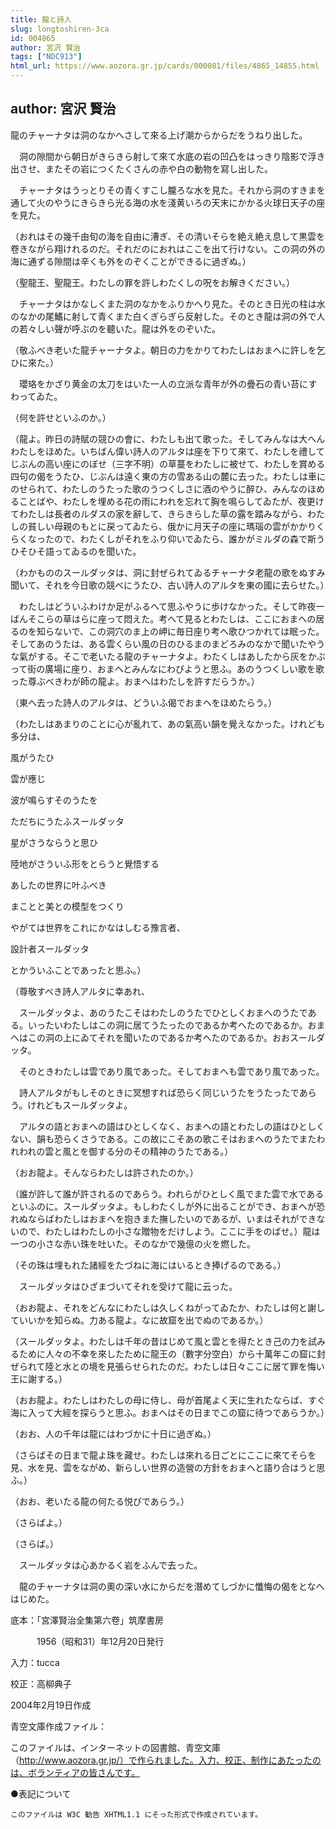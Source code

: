 ```yaml
---
title: 龍と詩人
slug: longtoshiren-3ca
id: 004865
author: 宮沢 賢治
tags: ["NDC913"]
html_url: https://www.aozora.gr.jp/cards/000081/files/4865_14855.html
---
```


## author: 宮沢 賢治

龍のチャーナタは洞のなかへさして來る上げ潮からからだをうねり出した。

　洞の隙間から朝日がきらきら射して來て水底の岩の凹凸をはっきり陰影で浮き出させ、またその岩につくたくさんの赤や白の動物を寫し出した。

　チャーナタはうっとりその青くすこし朧ろな水を見た。それから洞のすきまを通して火のやうにきらきら光る海の水を淺黄いろの天末にかかる火球日天子の座を見た。

（おれはその幾千由旬の海を自由に漕ぎ、その清いそらを絶え絶え息して黒雲を卷きながら翔けれるのだ。それだのにおれはここを出て行けない。この洞の外の海に通ずる隙間は辛くも外をのぞくことができるに過ぎぬ。）

（聖龍王、聖龍王。わたしの罪を許しわたくしの呪をお解きください。）

　チャーナタはかなしくまた洞のなかをふりかへり見た。そのとき日光の柱は水のなかの尾鰭に射して青くまた白くぎらぎら反射した。そのとき龍は洞の外で人の若々しい聲が呼ぶのを聽いた。龍は外をのぞいた。

（敬ふべき老いた龍チャーナタよ。朝日の力をかりてわたしはおまへに許しを乞ひに來た。）

　瓔珞をかざり黄金の太刀をはいた一人の立派な青年が外の疊石の青い苔にすわってゐた。

（何を許せといふのか。）

（龍よ。昨日の詩賦の競ひの會に、わたしも出て歌った。そしてみんなは大へんわたしをほめた。いちばん偉い詩人のアルタは座を下りて來て、わたしを禮してじぶんの高い座にのぼせ（三字不明）の草蔓をわたしに被せて、わたしを賞める四句の偈をうたひ、じぶんは遠く東の方の雪ある山の麓に去った。わたしは車にのせられて、わたしのうたった歌のうつくしさに酒のやうに醉ひ、みんなのほめることばや、わたしを埋める花の雨にわれを忘れて胸を鳴らしてゐたが、夜更けてわたしは長者のルダスの家を辭して、きらきらした草の露を踏みながら、わたしの貧しい母親のもとに戻ってゐたら、俄かに月天子の座に瑪瑙の雲がかかりくらくなったので、わたくしがそれをふり仰いでゐたら、誰かがミルダの森で斯うひそひそ語ってゐるのを聞いた。


（わかもののスールダッタは、洞に封ぜられてゐるチャーナタ老龍の歌をぬすみ聞いて、それを今日歌の競べにうたひ、古い詩人のアルタを東の國に去らせた。）



　わたしはどういふわけか足がふるへて思ふやうに歩けなかった。そして昨夜一ばんそこらの草はらに座って悶えた。考へて見るとわたしは、ここにおまへの居るのを知らないで、この洞穴のま上の岬に毎日座り考へ歌ひつかれては眠った。そしてあのうたは、ある雲くらい風の日のひるまのまどろみのなかで聞いたやうな氣がする。そこで老いたる龍のチャーナタよ。わたくしはあしたから灰をかぶって街の廣場に座り、おまへとみんなにわびようと思ふ。あのうつくしい歌を歌った尊ぶべきわが師の龍よ。おまへはわたしを許すだらうか。）

（東へ去った詩人のアルタは、どういふ偈でおまへをほめたらう。）

（わたしはあまりのことに心が亂れて、あの氣高い韻を覺えなかった。けれども多分は、


風がうたひ

雲が應じ

波が鳴らすそのうたを

ただちにうたふスールダッタ

星がさうならうと思ひ

陸地がさういふ形をとらうと覺悟する

あしたの世界に叶ふべき

まことと美との模型をつくり

やがては世界をこれにかなはしむる豫言者、

設計者スールダッタ



とかういふことであったと思ふ。）

（尊敬すべき詩人アルタに幸あれ、

　スールダッタよ、あのうたこそはわたしのうたでひとしくおまへのうたである。いったいわたしはこの洞に居てうたったのであるか考へたのであるか。おまへはこの洞の上にゐてそれを聞いたのであるか考へたのであるか。おおスールダッタ。

　そのときわたしは雲であり風であった。そしておまへも雲であり風であった。

　詩人アルタがもしそのときに冥想すれば恐らく同じいうたをうたったであらう。けれどもスールダッタよ。

　アルタの語とおまへの語はひとしくなく、おまへの語とわたしの語はひとしくない、韻も恐らくさうである。この故にこそあの歌こそはおまへのうたでまたわれわれの雲と風とを御する分のその精神のうたである。）

（おお龍よ。そんならわたしは許されたのか。）

（誰が許して誰が許されるのであらう。われらがひとしく風でまた雲で水であるといふのに。スールダッタよ。もしわたくしが外に出ることができ、おまへが恐れぬならばわたしはおまへを抱きまた撫したいのであるが、いまはそれができないので、わたしはわたしの小さな贈物をだけしよう。ここに手をのばせ。）龍は一つの小さな赤い珠を吐いた。そのなかで幾億の火を燃した。

（その珠は埋もれた諸經をたづねに海にはいるとき捧げるのである。）

　スールダッタはひざまづいてそれを受けて龍に云った。

（おお龍よ、それをどんなにわたしは久しくねがってゐたか、わたしは何と謝していいかを知らぬ。力ある龍よ。なに故窟を出でぬのであるか。）

（スールダッタよ。わたしは千年の昔はじめて風と雲とを得たとき己の力を試みるために人々の不幸を來したために龍王の（數字分空白）から十萬年この窟に封ぜられて陸と水との境を見張らせられたのだ。わたしは日々ここに居て罪を悔い王に謝する。）

（おお龍よ。わたしはわたしの母に侍し、母が首尾よく天に生れたならば、すぐ海に入って大經を探らうと思ふ。おまへはその日までこの窟に待つであらうか。）

（おお、人の千年は龍にはわづかに十日に過ぎぬ。）

（さらばその日まで龍よ珠を藏せ。わたしは來れる日ごとにここに來てそらを見、水を見、雲をながめ、新らしい世界の造營の方針をおまへと語り合はうと思ふ。）

（おお、老いたる龍の何たる悦びであらう。）

（さらばよ。）

（さらば。）

　スールダッタは心あかるく岩をふんで去った。

　龍のチャーナタは洞の奧の深い水にからだを潛めてしづかに懺悔の偈をとなへはじめた。













底本：「宮澤賢治全集第六卷」筑摩書房


　　　1956（昭和31）年12月20日発行

入力：tucca

校正：高柳典子

2004年2月19日作成

青空文庫作成ファイル：

このファイルは、インターネットの図書館、青空文庫（http://www.aozora.gr.jp/）で作られました。入力、校正、制作にあたったのは、ボランティアの皆さんです。











●表記について


	このファイルは W3C 勧告 XHTML1.1 にそった形式で作成されています。